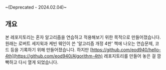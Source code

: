 ~(Deprecated - 2024.02.04)~
## 개요
본 레포지토리는 혼자 알고리즘을 연습하고 적용해보기 위한 목적으로 만들어졌습니다.
원래는 로버트 세지윅과 케빈 웨인이 쓴 '알고리즘 개정 4판' 책에 나오는 연습문제, 코드 등을 기록하기 위해 만들어졌습니다.
하지만 [https://github.com/eod940/hello-4th](https://github.com/eod940/Algorithm-4th) 레포지토리를 만들어 놓은 걸 깜빡하고 다시 열게 되었습니다.
